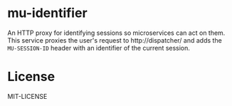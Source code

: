 # mu-identifier

An HTTP proxy for identifying sessions so microservices can act on them.  This service proxies the user's request to http://dispatcher/ and adds the `MU-SESSION-ID` header with an identifier of the current session.

# License

MIT-LICENSE
